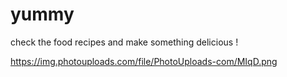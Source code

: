 # yummy
check the food recipes and make something delicious !

https://img.photouploads.com/file/PhotoUploads-com/MIqD.png
